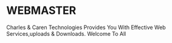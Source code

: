 # WEBMASTER
Charles &amp; Caren Technologies Provides You With Effective Web Services,uploads &amp; Downloads. Welcome To All
